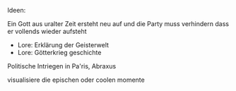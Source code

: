 





Ideen:

Ein Gott aus uralter Zeit ersteht neu auf und die Party muss verhindern dass er vollends wieder aufsteht
- Lore: Erklärung der Geisterwelt
- Lore: Götterkrieg geschichte

Politische Intriegen in Pa'ris, Abraxus




visualisiere die epischen oder coolen momente

